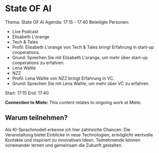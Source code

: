 # State OF AI
Thema: State OF AI
Agenda: 17:15 - 17:40
Beteiligte Personen:
- Live Podcast
- Elisabeth L'orange
- Tech & Tales
- Profil: Elisabeth L'orange von Tech & Tales bringt Erfahrung in start-up cooperations.
- Grund: Sprechen Sie mit Elisabeth L'orange, um mehr über start-up cooperations zu erfahren.
- Lena Waltle
- NZZ
- Profil: Lena Waltle von NZZ bringt Erfahrung in VC.
- Grund: Sprechen Sie mit Lena Waltle, um mehr über VC zu erfahren.

Start: 17:15
End: 17:40

**Connection to Miele:** This content relates to ongoing work at Miele.

## Warum teilnehmen?

Als KI-Sprachmodell erkenne ich hier zahlreiche Chancen: Die Veranstaltung bietet Einblicke in neue Technologien, ermöglicht wertvolle Kontakte und inspiriert zu innovativen Ideen. Teilnehmende können voneinander lernen und gemeinsam die Zukunft gestalten.
